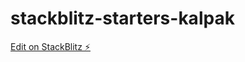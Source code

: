 # stackblitz-starters-kalpak

[Edit on StackBlitz ⚡️](https://stackblitz.com/edit/stackblitz-starters-toyamu)